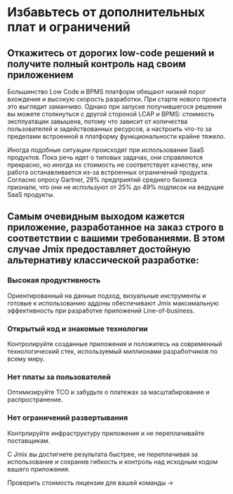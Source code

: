 # Избавьтесь от дополнительных плат и ограничений

## Откажитесь от дорогих low-сode решений и получите полный контроль над своим приложением

Большинство Low Code и BPMS платформ обещают низкий порог вхождения и высокую скорость разработки. При старте нового проекта это выглядит заманчиво. Однако при запуске получившегося решения вы можете столкнуться с другой стороной LCAP и BPMS: стоимость эксплуатации завышена, потому что зависит от количества пользователей и задействованных ресурсов, а настроить что-то за пределами встроенной в платформу функциональности крайне тяжело.

Иногда подобные ситуации происходят при использовании SaaS продуктов. Пока речь идет о типовых задачах, они справляются прекрасно, но иногда их стоимость не соответствует качеству, или работа останавливается из-за встроенных ограничений продукта. Согласно опросу Gartner, 29% предприятий среднего бизнеса признали, что они не используют от 25% до 49% подписок на ведущие SaaS продукты.


## Самым очевидным выходом кажется приложение, разработанное на заказ строго в соответствии с вашими требованиями. В этом случае Jmix предоставляет достойную альтернативу классической разработке:

### Высокая продуктивность

Ориентированный на данные подход, визуальные инструменты и готовые к использованию аддоны обеспечивают Jmix максимальную эффективность при разработке приложений Line-of-business.

### Открытый код и знакомые технологии

Контролируйте созданные приложения и положитесь на современный технологический стек, используемый миллионами разработчиков по всему миру.

### Нет платы за пользователей

Оптимизируйте TCO и забудьте о платежах за масштабирование и распространение.

### Нет ограничений развертывания

Контрлируйте инфраструктуру приложения и не переплачивайте поставщикам.


С Jmix вы достигнете результата быстрее, не переплачивая за использование и сохранив гибкость и контроль над исходным кодом вашего приложения.


Проверить стоимость лицензии для вашей команды ->
            
